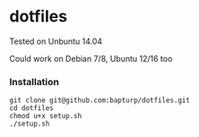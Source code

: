 # dotfiles

Tested on Unbuntu 14.04

Could work on Debian 7/8, Ubuntu 12/16 too

### Installation
```
git clone git@github.com:bapturp/dotfiles.git
cd dotfiles
chmod u+x setup.sh
./setup.sh
```
